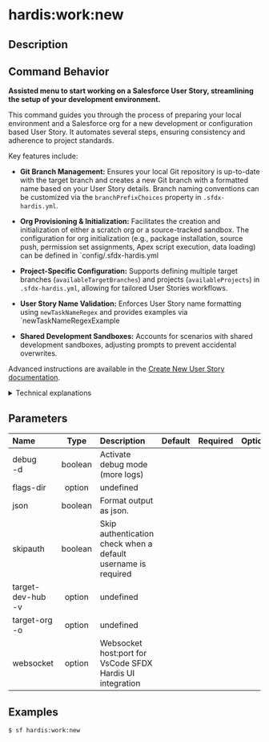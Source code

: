 <!-- This file has been generated with command 'sf hardis:doc:plugin:generate'. Please do not update it manually or it may be overwritten -->
# hardis:work:new

## Description


## Command Behavior

**Assisted menu to start working on a Salesforce User Story, streamlining the setup of your development environment.**

This command guides you through the process of preparing your local environment and a Salesforce org for a new development or configuration based User Story. It automates several steps, ensuring consistency and adherence to project standards.

Key features include:

- **Git Branch Management:** Ensures your local Git repository is up-to-date with the target branch and creates a new Git branch with a formatted name based on your User Story details. Branch naming conventions can be customized via the `branchPrefixChoices` property in `.sfdx-hardis.yml`.

- **Org Provisioning & Initialization:** Facilitates the creation and initialization of either a scratch org or a source-tracked sandbox. The configuration for org initialization (e.g., package installation, source push, permission set assignments, Apex script execution, data loading) can be defined in `config/.sfdx-hardis.yml
- **Project-Specific Configuration:** Supports defining multiple target branches (`availableTargetBranches`) and projects (`availableProjects`) in `.sfdx-hardis.yml`, allowing for tailored User Stories workflows.

- **User Story Name Validation:** Enforces User Story name formatting using `newTaskNameRegex` and provides examples via `newTaskNameRegexExample
- **Shared Development Sandboxes:** Accounts for scenarios with shared development sandboxes, adjusting prompts to prevent accidental overwrites.

Advanced instructions are available in the [Create New User Story documentation](https://sfdx-hardis.cloudity.com/salesforce-ci-cd-create-new-task/).

<details markdown="1">
<summary>Technical explanations</summary>

The command's logic orchestrates various underlying processes:

- **Git Operations:** Utilizes `checkGitClean`, `ensureGitBranch`, `gitCheckOutRemote`, and `git().pull()` to manage Git repository state and branches.
- **Interactive Prompts:** Leverages the `prompts` library to gather user input for User Story type, source types, and User Story names.
- **Configuration Management:** Reads and applies project-specific configurations from `.sfdx-hardis.yml` using `getConfig` and `setConfig- **Org Initialization Utilities:** Calls a suite of utility functions for org setup, including `initApexScripts`, `initOrgData`, `initOrgMetadatas`, `initPermissionSetAssignments`, `installPackages`, and `makeSureOrgIsConnected- **Salesforce CLI Interaction:** Executes Salesforce CLI commands (e.g., `sf config set target-org`, `sf org open`, `sf project delete tracking`) via `execCommand` and `execSfdxJson- **Dynamic Org Selection:** Presents choices for scratch orgs or sandboxes based on project configuration and existing orgs, dynamically calling `ScratchCreate.run` or `SandboxCreate.run` as needed.
- **WebSocket Communication:** Sends refresh status messages via `WebSocketClient.sendRefreshStatusMessage()` to update connected VS Code clients.
</details>


## Parameters

|Name|Type|Description|Default|Required|Options|
|:---|:--:|:----------|:-----:|:------:|:-----:|
|debug<br/>-d|boolean|Activate debug mode (more logs)||||
|flags-dir|option|undefined||||
|json|boolean|Format output as json.||||
|skipauth|boolean|Skip authentication check when a default username is required||||
|target-dev-hub<br/>-v|option|undefined||||
|target-org<br/>-o|option|undefined||||
|websocket|option|Websocket host:port for VsCode SFDX Hardis UI integration||||

## Examples

```shell
$ sf hardis:work:new
```


